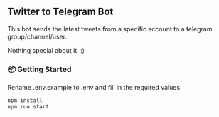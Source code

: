 ## Twitter to Telegram Bot

This bot sends the latest tweets from a specific account to 
a telegram group/channel/user.

Nothing special about it. :)

### 📦 Getting Started

Rename .env.example to .env and fill in the required values

```ssh
npm install
npm run start
```